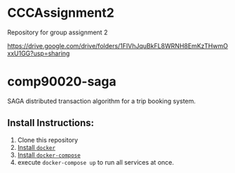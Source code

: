 # CCCAssignment2
Repository for group assignment 2

https://drive.google.com/drive/folders/1FIVhJquBkFL8WRNH8EmKzTHwmOxxU1GG?usp=sharing
# comp90020-saga

SAGA distributed transaction algorithm for a trip booking system.

## Install Instructions:

1. Clone this repository
2. [Install `docker`](https://docs.docker.com/get-docker/)
3. [Install `docker-compose`](https://docs.docker.com/compose/install/)
4. execute `docker-compose up` to run all services at once.

